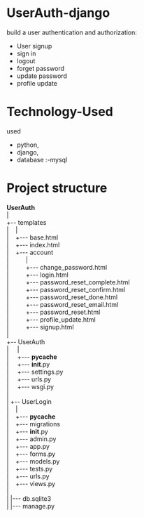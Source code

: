 # UserAuth-django
build a user authentication and authorization:

- User signup
- sign in
- logout
- forget password
- update password
- profile update

# Technology-Used
used 
- python,
- django,
- database :-mysql

# Project structure
__UserAuth__ <br>
 |<br>
 +-- templates <br>
 |&nbsp;&nbsp;&nbsp;  |<br>
 |&nbsp;&nbsp;&nbsp;  +--- base.html <br>
 |&nbsp;&nbsp;&nbsp;  +--- index.html <br>
 |&nbsp;&nbsp;&nbsp;  +--- account <br>
 | &nbsp;&nbsp;&nbsp;&nbsp;&nbsp;&nbsp;&nbsp;&nbsp;      | <br>
 | &nbsp;&nbsp;&nbsp;&nbsp;&nbsp;&nbsp;&nbsp;&nbsp;      +--- change_password.html <br>
 | &nbsp;&nbsp;&nbsp;&nbsp;&nbsp;&nbsp;&nbsp;&nbsp;      +--- login.html <br>
 | &nbsp;&nbsp;&nbsp;&nbsp;&nbsp;&nbsp;&nbsp;&nbsp;      +--- password_reset_complete.html <br>
 | &nbsp;&nbsp;&nbsp;&nbsp;&nbsp;&nbsp;&nbsp;&nbsp;      +--- password_reset_confirm.html <br>
 | &nbsp;&nbsp;&nbsp;&nbsp;&nbsp;&nbsp;&nbsp;&nbsp;      +--- password_reset_done.html <br>
 | &nbsp;&nbsp;&nbsp;&nbsp;&nbsp;&nbsp;&nbsp;&nbsp;      +--- password_reset_email.html <br>
 | &nbsp;&nbsp;&nbsp;&nbsp;&nbsp;&nbsp;&nbsp;&nbsp;      +--- password_reset.html <br>
 | &nbsp;&nbsp;&nbsp;&nbsp;&nbsp;&nbsp;&nbsp;&nbsp;      +--- profile_update.html <br>
 | &nbsp;&nbsp;&nbsp;&nbsp;&nbsp;&nbsp;&nbsp;&nbsp;      +--- signup.html <br>
 |    
 +-- UserAuth <br>
 | &nbsp;&nbsp;&nbsp; |  <br>
 | &nbsp;&nbsp;&nbsp; +--- __pycache__ <br>
 | &nbsp;&nbsp;&nbsp; +--- __init__.py <br>
 | &nbsp;&nbsp;&nbsp; +--- settings.py <br>
 | &nbsp;&nbsp;&nbsp; +--- urls.py <br>
 | &nbsp;&nbsp;&nbsp; +--- wsgi.py <br>
 |<br>
 |
 +-- UserLogin <br>
 |&nbsp;&nbsp;&nbsp;  |  <br>
 |&nbsp;&nbsp;&nbsp;  +--- __pycache__ <br>
 |&nbsp;&nbsp;&nbsp;  +--- migrations <br>
 |&nbsp;&nbsp;&nbsp;  +--- __init__.py <br>
 |&nbsp;&nbsp;&nbsp;  +--- admin.py <br>
 |&nbsp;&nbsp;&nbsp;  +--- app.py <br>
 |&nbsp;&nbsp;&nbsp;  +--- forms.py <br>
 |&nbsp;&nbsp;&nbsp;  +--- models.py <br>
 |&nbsp;&nbsp;&nbsp;  +--- tests.py <br>
 |&nbsp;&nbsp;&nbsp;  +--- urls.py <br>
 |&nbsp;&nbsp;&nbsp;  +--- views.py <br>
 |<br>
 |
 |--- db.sqlite3 <br>
 |
 |--- manage.py
